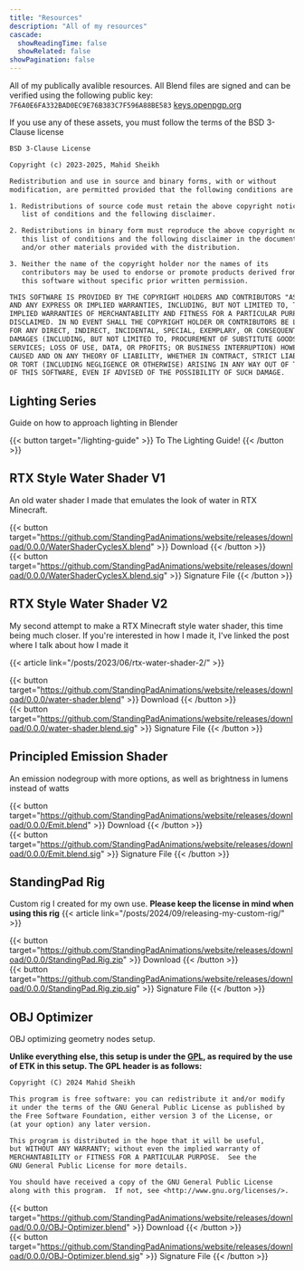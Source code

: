 ```yaml
---
title: "Resources"
description: "All of my resources"
cascade:
  showReadingTime: false
  showRelated: false
showPagination: false
---
```

<link rel="stylesheet" href="overrides.css">

All of my publically avalible resources. All Blend files
are signed and can be verified using the following public key:
`7F6A0E6FA332BAD0EC9E76B383C7F596A88BE583`
[keys.openpgp.org](https://keys.openpgp.org/vks/v1/by-fingerprint/7F6A0E6FA332BAD0EC9E76B383C7F596A88BE583)

If you use any of these assets, you must follow the terms of the BSD 3-Clause license

```txt
BSD 3-Clause License

Copyright (c) 2023-2025, Mahid Sheikh

Redistribution and use in source and binary forms, with or without
modification, are permitted provided that the following conditions are met:

1. Redistributions of source code must retain the above copyright notice, this
   list of conditions and the following disclaimer.

2. Redistributions in binary form must reproduce the above copyright notice,
   this list of conditions and the following disclaimer in the documentation
   and/or other materials provided with the distribution.

3. Neither the name of the copyright holder nor the names of its
   contributors may be used to endorse or promote products derived from
   this software without specific prior written permission.

THIS SOFTWARE IS PROVIDED BY THE COPYRIGHT HOLDERS AND CONTRIBUTORS "AS IS"
AND ANY EXPRESS OR IMPLIED WARRANTIES, INCLUDING, BUT NOT LIMITED TO, THE
IMPLIED WARRANTIES OF MERCHANTABILITY AND FITNESS FOR A PARTICULAR PURPOSE ARE
DISCLAIMED. IN NO EVENT SHALL THE COPYRIGHT HOLDER OR CONTRIBUTORS BE LIABLE
FOR ANY DIRECT, INDIRECT, INCIDENTAL, SPECIAL, EXEMPLARY, OR CONSEQUENTIAL
DAMAGES (INCLUDING, BUT NOT LIMITED TO, PROCUREMENT OF SUBSTITUTE GOODS OR
SERVICES; LOSS OF USE, DATA, OR PROFITS; OR BUSINESS INTERRUPTION) HOWEVER
CAUSED AND ON ANY THEORY OF LIABILITY, WHETHER IN CONTRACT, STRICT LIABILITY,
OR TORT (INCLUDING NEGLIGENCE OR OTHERWISE) ARISING IN ANY WAY OUT OF THE USE
OF THIS SOFTWARE, EVEN IF ADVISED OF THE POSSIBILITY OF SUCH DAMAGE.
```

## Lighting Series

Guide on how to approach lighting in Blender

{{< button target="/lighting-guide" >}}
To The Lighting Guide!
{{< /button >}}

## RTX Style Water Shader V1

An old water shader I made that emulates the look of water in RTX Minecraft.

{{< button target="https://github.com/StandingPadAnimations/website/releases/download/0.0.0/WaterShaderCyclesX.blend" >}}
Download
{{< /button >}}
\
{{< button target="https://github.com/StandingPadAnimations/website/releases/download/0.0.0/WaterShaderCyclesX.blend.sig" >}}
Signature File
{{< /button >}}

## RTX Style Water Shader V2

My second attempt to make a RTX Minecraft style water shader, this time being much closer. If you're interested in how I made it, I've linked the post where I talk about how I made it

{{< article link="/posts/2023/06/rtx-water-shader-2/" >}}

{{< button target="https://github.com/StandingPadAnimations/website/releases/download/0.0.0/water-shader.blend" >}}
Download
{{< /button >}}
\
{{< button target="https://github.com/StandingPadAnimations/website/releases/download/0.0.0/water-shader.blend.sig" >}}
Signature File
{{< /button >}}


## Principled Emission Shader

An emission nodegroup with more options, as well as brightness in
lumens instead of watts

{{< button target="https://github.com/StandingPadAnimations/website/releases/download/0.0.0/Emit.blend" >}}
Download
{{< /button >}}
\
{{< button target="https://github.com/StandingPadAnimations/website/releases/download/0.0.0/Emit.blend.sig" >}}
Signature File
{{< /button >}}

## StandingPad Rig

Custom rig I created for my own use. **Please keep the license in mind
when using this rig**
{{< article link="/posts/2024/09/releasing-my-custom-rig/" >}}

{{< button target="https://github.com/StandingPadAnimations/website/releases/download/0.0.0/StandingPad.Rig.zip" >}}
Download
{{< /button >}}
\
{{< button target="https://github.com/StandingPadAnimations/website/releases/download/0.0.0/StandingPad.Rig.zip.sig" >}}
Signature File
{{< /button >}}

## OBJ Optimizer

OBJ optimizing geometry nodes setup.

**Unlike everything else, this setup is under
the [GPL](https://www.gnu.org/licenses/gpl-3.0.html),
as required by the use of ETK in this
setup. The GPL header is as follows:**

```txt
Copyright (C) 2024 Mahid Sheikh

This program is free software: you can redistribute it and/or modify
it under the terms of the GNU General Public License as published by
the Free Software Foundation, either version 3 of the License, or
(at your option) any later version.

This program is distributed in the hope that it will be useful,
but WITHOUT ANY WARRANTY; without even the implied warranty of
MERCHANTABILITY or FITNESS FOR A PARTICULAR PURPOSE.  See the
GNU General Public License for more details.

You should have received a copy of the GNU General Public License
along with this program.  If not, see <http://www.gnu.org/licenses/>.
```

{{< button target="https://github.com/StandingPadAnimations/website/releases/download/0.0.0/OBJ-Optimizer.blend" >}}
Download
{{< /button >}}
\
{{< button target="https://github.com/StandingPadAnimations/website/releases/download/0.0.0/OBJ-Optimizer.blend.sig" >}}
Signature File
{{< /button >}}
